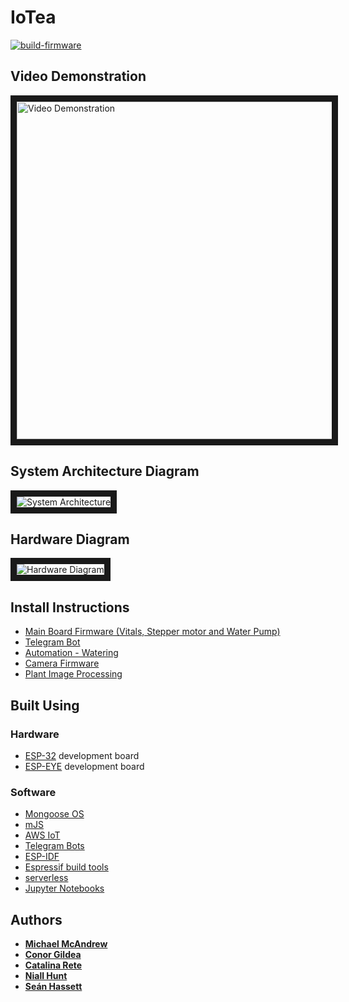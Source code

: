 # IoTea

[![build-firmware](https://github.com/seanfhear/IoTea/actions/workflows/build-firmware.yml/badge.svg)](https://github.com/seanfhear/IoTea/actions/workflows/build-firmware.yml)

## Video Demonstration

<a href="https://www.youtube.com/watch?v=nGD-0TNYtso" target="_blank"><img src="https://i.imgur.com/ymsEAPT.png" 
alt="Video Demonstration" width="960" height="540" border="10" /></a>

## System Architecture Diagram
<img src="https://raw.githubusercontent.com/seanfhear/IoTea/main/images/system_architecture.png" 
alt="System Architecture" border="10"/>

## Hardware Diagram
<img src="https://raw.githubusercontent.com/seanfhear/IoTea/main/images/hardware_diagram.png" 
alt="Hardware Diagram" border="10" />

## Install Instructions

* [Main Board Firmware (Vitals, Stepper motor and Water Pump)](https://github.com/seanfhear/IoTea/tree/main/firmware)
* [Telegram Bot](https://github.com/seanfhear/IoTea/tree/main/bot)
* [Automation - Watering](https://github.com/seanfhear/IoTea/tree/main/automation)
* [Camera Firmware](https://github.com/seanfhear/IoTea/tree/main/iotea-camera)
* [Plant Image Processing](https://github.com/seanfhear/IoTea/tree/main/image_processing)

## Built Using

### Hardware
* [ESP-32](https://www.espressif.com/en/products/socs/esp32) development board
* [ESP-EYE](https://www.espressif.com/en/products/devkits/esp-eye/overview) development board

### Software
* [Mongoose OS](https://mongoose-os.com/)
* [mJS](https://github.com/mongoose-os-libs/mjs)
* [AWS IoT](https://aws.amazon.com/iot/)
* [Telegram Bots](https://core.telegram.org/bots)
* [ESP-IDF](https://github.com/espressif/esp-idf)
* [Espressif build tools](https://docs.espressif.com/projects/esp-idf/en/latest/esp32/get-started/)
* [serverless](https://www.serverless.com/)
* [Jupyter Notebooks](https://jupyter.org/)

## Authors

* **[Michael McAndrew](https://github.com/mmcatcd)**
* **[Conor Gildea](https://github.com/CSIGildea)**
* **[Catalina Rete](https://github.com/catakitty)**
* **[Niall Hunt](https://github.com/NiallEHunt)**
* **[Seán Hassett](https://github.com/Sean-Hassett)**
